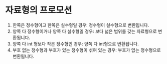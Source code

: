 # 자료형의 프로모션 

1. 한쪽은 정수형이고 한쪽은 실수형일 경우: 정수형이 실수형으로 변환됩니다.
2. 양쪽 다 정수형이거나 양쪽 다 실수형일 경우: 보다 넓은 범위를 갖는 자료형으로 변환됩니다.
3. 양쪽 다 int 형보다 작은 정수형인 경우: 양쪽 다 int형으로 변환됩니다.
4. 부호 없는 정수형과 부호가 있는 정수형이 섞여 있는 경우: 부호가 없는 정수형으로 변환됩니다.

